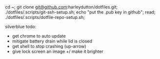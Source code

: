 cd ~; git clone git@github.com:harleydutton/dotfiles.git; ./dotfiles/.scripts/git-ssh-setup.sh; echo "put the .pub key in github"; read; ./dotfiles/.scripts/dotfile-repo-setup.sh;

silverblue todo:
- get chrome to auto update
- mitigate battery drain while lid is closed
- get shell to stop crashing (up-arrow)
- give lock screen an image +/ make it brighter

